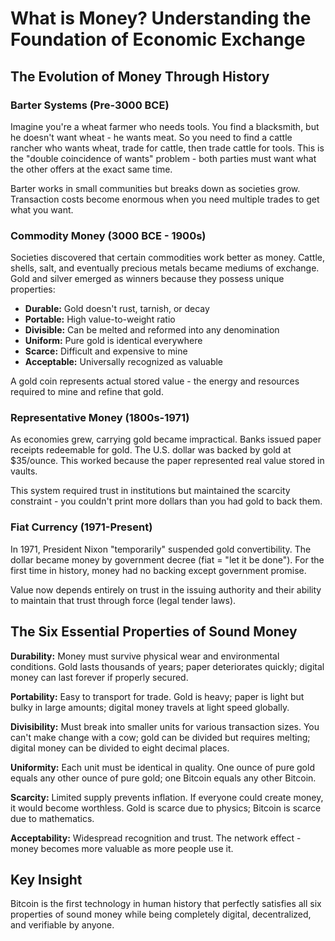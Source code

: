 # What is Money? Understanding the Foundation of Economic Exchange

## The Evolution of Money Through History

### Barter Systems (Pre-3000 BCE)
Imagine you're a wheat farmer who needs tools. You find a blacksmith, but he doesn't want wheat - he wants meat. So you need to find a cattle rancher who wants wheat, trade for cattle, then trade cattle for tools. This is the "double coincidence of wants" problem - both parties must want what the other offers at the exact same time.

Barter works in small communities but breaks down as societies grow. Transaction costs become enormous when you need multiple trades to get what you want.

### Commodity Money (3000 BCE - 1900s)
Societies discovered that certain commodities work better as money. Cattle, shells, salt, and eventually precious metals became mediums of exchange. Gold and silver emerged as winners because they possess unique properties:

- **Durable:** Gold doesn't rust, tarnish, or decay
- **Portable:** High value-to-weight ratio
- **Divisible:** Can be melted and reformed into any denomination
- **Uniform:** Pure gold is identical everywhere
- **Scarce:** Difficult and expensive to mine
- **Acceptable:** Universally recognized as valuable

A gold coin represents actual stored value - the energy and resources required to mine and refine that gold.

### Representative Money (1800s-1971)
As economies grew, carrying gold became impractical. Banks issued paper receipts redeemable for gold. The U.S. dollar was backed by gold at $35/ounce. This worked because the paper represented real value stored in vaults.

This system required trust in institutions but maintained the scarcity constraint - you couldn't print more dollars than you had gold to back them.

### Fiat Currency (1971-Present)
In 1971, President Nixon "temporarily" suspended gold convertibility. The dollar became money by government decree (fiat = "let it be done"). For the first time in history, money had no backing except government promise.

Value now depends entirely on trust in the issuing authority and their ability to maintain that trust through force (legal tender laws).

## The Six Essential Properties of Sound Money

**Durability:** Money must survive physical wear and environmental conditions. Gold lasts thousands of years; paper deteriorates quickly; digital money can last forever if properly secured.

**Portability:** Easy to transport for trade. Gold is heavy; paper is light but bulky in large amounts; digital money travels at light speed globally.

**Divisibility:** Must break into smaller units for various transaction sizes. You can't make change with a cow; gold can be divided but requires melting; digital money can be divided to eight decimal places.

**Uniformity:** Each unit must be identical in quality. One ounce of pure gold equals any other ounce of pure gold; one Bitcoin equals any other Bitcoin.

**Scarcity:** Limited supply prevents inflation. If everyone could create money, it would become worthless. Gold is scarce due to physics; Bitcoin is scarce due to mathematics.

**Acceptability:** Widespread recognition and trust. The network effect - money becomes more valuable as more people use it.

## Key Insight
Bitcoin is the first technology in human history that perfectly satisfies all six properties of sound money while being completely digital, decentralized, and verifiable by anyone.
